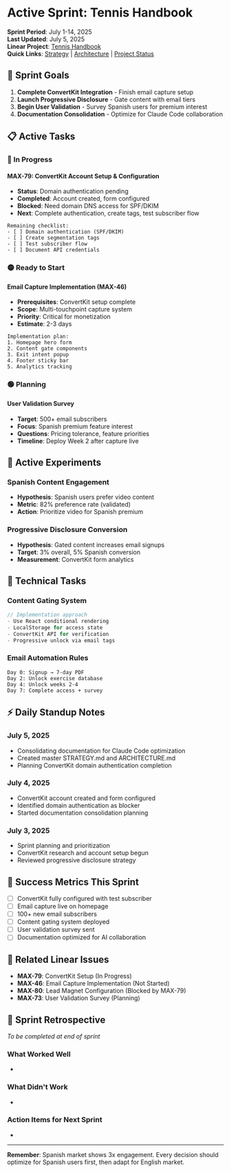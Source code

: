# Active Sprint: Tennis Handbook

**Sprint Period**: July 1-14, 2025  
**Last Updated**: July 5, 2025  
**Linear Project**: [Tennis Handbook](https://linear.app/max-techera/project/tennis-handbook)  
**Quick Links**: [Strategy](./STRATEGY.md) | [Architecture](./ARCHITECTURE.md) | [Project Status](../PROJECT_STATUS.md)

## 🎯 Sprint Goals

1. **Complete ConvertKit Integration** - Finish email capture setup
2. **Launch Progressive Disclosure** - Gate content with email tiers
3. **Begin User Validation** - Survey Spanish users for premium interest
4. **Documentation Consolidation** - Optimize for Claude Code collaboration

## 📋 Active Tasks

### 🔴 In Progress

#### MAX-79: ConvertKit Account Setup & Configuration
- **Status**: Domain authentication pending
- **Completed**: Account created, form configured
- **Blocked**: Need domain DNS access for SPF/DKIM
- **Next**: Complete authentication, create tags, test subscriber flow

```
Remaining checklist:
- [ ] Domain authentication (SPF/DKIM)
- [ ] Create segmentation tags
- [ ] Test subscriber flow
- [ ] Document API credentials
```

### 🟡 Ready to Start

#### Email Capture Implementation (MAX-46)
- **Prerequisites**: ConvertKit setup complete
- **Scope**: Multi-touchpoint capture system
- **Priority**: Critical for monetization
- **Estimate**: 2-3 days

```
Implementation plan:
1. Homepage hero form
2. Content gate components  
3. Exit intent popup
4. Footer sticky bar
5. Analytics tracking
```

### 🟢 Planning

#### User Validation Survey
- **Target**: 500+ email subscribers
- **Focus**: Spanish premium feature interest
- **Questions**: Pricing tolerance, feature priorities
- **Timeline**: Deploy Week 2 after capture live

## 🧪 Active Experiments

### Spanish Content Engagement
- **Hypothesis**: Spanish users prefer video content
- **Metric**: 82% preference rate (validated)
- **Action**: Prioritize video for Spanish premium

### Progressive Disclosure Conversion
- **Hypothesis**: Gated content increases email signups
- **Target**: 3% overall, 5% Spanish conversion
- **Measurement**: ConvertKit form analytics

## 🚧 Technical Tasks

### Content Gating System
```typescript
// Implementation approach
- Use React conditional rendering
- LocalStorage for access state
- ConvertKit API for verification
- Progressive unlock via email tags
```

### Email Automation Rules
```
Day 0: Signup → 7-day PDF
Day 2: Unlock exercise database
Day 4: Unlock weeks 2-4
Day 7: Complete access + survey
```

## ⚡ Daily Standup Notes

### July 5, 2025
- Consolidating documentation for Claude Code optimization
- Created master STRATEGY.md and ARCHITECTURE.md
- Planning ConvertKit domain authentication completion

### July 4, 2025
- ConvertKit account created and form configured
- Identified domain authentication as blocker
- Started documentation consolidation planning

### July 3, 2025
- Sprint planning and prioritization
- ConvertKit research and account setup begun
- Reviewed progressive disclosure strategy

## 🎯 Success Metrics This Sprint

- [ ] ConvertKit fully configured with test subscriber
- [ ] Email capture live on homepage
- [ ] 100+ new email subscribers
- [ ] Content gating system deployed
- [ ] User validation survey sent
- [ ] Documentation optimized for AI collaboration

## 🔗 Related Linear Issues

- **MAX-79**: ConvertKit Setup (In Progress)
- **MAX-46**: Email Capture Implementation (Not Started)
- **MAX-80**: Lead Magnet Configuration (Blocked by MAX-79)
- **MAX-73**: User Validation Survey (Planning)

## 📝 Sprint Retrospective

*To be completed at end of sprint*

### What Worked Well
- 

### What Didn't Work
- 

### Action Items for Next Sprint
- 

---

**Remember**: Spanish market shows 3x engagement. Every decision should optimize for Spanish users first, then adapt for English market.